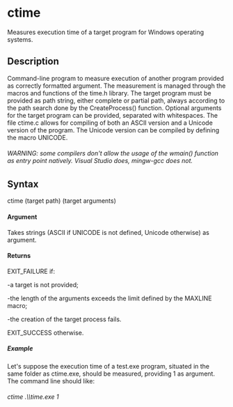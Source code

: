 # ctime
Measures execution time of a target program for Windows operating systems.

## Description
Command-line program to measure execution of another program provided as correctly formatted argument.
The measurement is managed through the macros and functions of the time.h library.
The target program must be provided as path string, either complete or partial path, always according to the path search done by the CreateProcess() function.
Optional arguments for the target program can be provided, separated with whitespaces.
The file ctime.c allows for compiling of both an ASCII version and a Unicode version of the program.
The Unicode version can be compiled by defining the macro UNICODE.
###### WARNING: some compilers don't allow the usage of the wmain() function as entry point natively. Visual Studio does, mingw-gcc does not.

## Syntax
ctime (target path) (target arguments)

#### Argument
Takes strings (ASCII if UNICODE is not defined, Unicode otherwise) as argument.
#### Returns
EXIT_FAILURE if:

-a target is not provided;

-the length of the arguments exceeds the limit defined by the MAXLINE macro;

-the creation of the target process fails.

EXIT_SUCCESS otherwise.

##### Example
Let's suppose the execution time of a test.exe program, situated in the same folder as ctime.exe, should be measured, providing 1 as argument.
The command line should like:
###### ctime .\\\time.exe 1
